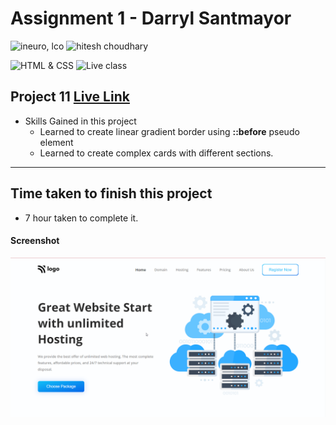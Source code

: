 # Assignment 1 - Darryl Santmayor

![ineuro, lco](https://img.shields.io/badge/iNeuron-LCO-green)
![hitesh choudhary](https://img.shields.io/badge/Hitesh--Choudhary-Full--stack--JS--bootcamp-red)

![HTML & CSS](https://img.shields.io/badge/HTML-CSS-orange)
![Live class](https://img.shields.io/badge/LIVE--CLASS-PROJECT--11-lightgrey)

## Project 11 [Live Link](https://live-proj-11.netlify.app)

-   Skills Gained in this project
    -   Learned to create linear gradient border using **::before** pseudo element
    -   Learned to create complex cards with different sections.

---

## Time taken to finish this project

-   7 hour taken to complete it.

#### Screenshot

![Desktop](./screenshots/project-11.png)
